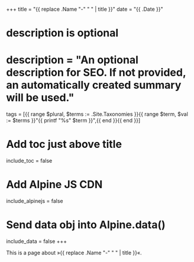 +++
title = "{{ replace .Name "-" " " | title }}"
date = "{{ .Date }}"

#
# description is optional
#
# description = "An optional description for SEO. If not provided, an automatically created summary will be used."

tags = [{{ range $plural, $terms := .Site.Taxonomies }}{{ range $term, $val := $terms }}"{{ printf "%s" $term }}",{{ end }}{{ end }}]

# Add toc just above title
include_toc = false

# Add Alpine JS CDN
include_alpinejs = false

# Send data obj into Alpine.data()
include_data = false
+++

This is a page about »{{ replace .Name "-" " " | title }}«.
